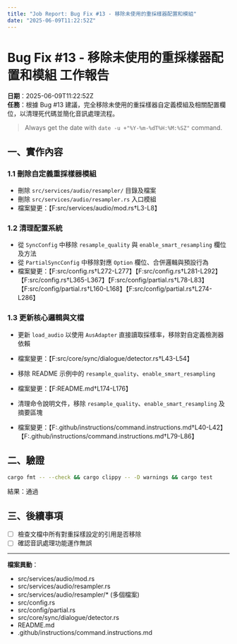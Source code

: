 ```yaml
---
title: "Job Report: Bug Fix #13 - 移除未使用的重採樣器配置和模組"
date: "2025-06-09T11:22:52Z"
---
```


# Bug Fix #13 - 移除未使用的重採樣器配置和模組 工作報告

**日期**：2025-06-09T11:22:52Z  
**任務**：根據 Bug #13 建議，完全移除未使用的重採樣器自定義模組及相關配置欄位，以清理死代碼並簡化音訊處理流程。

> Always get the date with `date -u +"%Y-%m-%dT%H:%M:%SZ"` command.

## 一、實作內容

### 1.1 刪除自定義重採樣器模組
- 刪除 `src/services/audio/resampler/` 目錄及檔案  
- 刪除 `src/services/audio/resampler.rs` 入口模組  
- 檔案變更：【F:src/services/audio/mod.rs†L3-L8】

### 1.2 清理配置系統
- 從 `SyncConfig` 中移除 `resample_quality` 與 `enable_smart_resampling` 欄位及方法  
- 從 `PartialSyncConfig` 中移除對應 `Option` 欄位、合併邏輯與預設行為  
- 檔案變更：【F:src/config.rs†L272-L277】【F:src/config.rs†L281-L292】【F:src/config.rs†L365-L367】【F:src/config/partial.rs†L78-L83】【F:src/config/partial.rs†L160-L168】【F:src/config/partial.rs†L274-L286】

### 1.3 更新核心邏輯與文檔
- 更新 `load_audio` 以使用 `AusAdapter` 直接讀取採樣率，移除對自定義檢測器依賴  
- 檔案變更：【F:src/core/sync/dialogue/detector.rs†L43-L54】

- 移除 README 示例中的 `resample_quality`、`enable_smart_resampling`  
- 檔案變更：【F:README.md†L174-L176】

- 清理命令說明文件，移除 `resample_quality`、`enable_smart_resampling` 及摘要區塊  
- 檔案變更：【F:.github/instructions/command.instructions.md†L40-L42】【F:.github/instructions/command.instructions.md†L79-L86】

## 二、驗證

```bash
cargo fmt -- --check && cargo clippy -- -D warnings && cargo test
```
結果：通過

## 三、後續事項

- [ ] 檢查文檔中所有對重採樣設定的引用是否移除  
- [ ] 確認音訊處理功能運作無誤

---
**檔案異動**：
- src/services/audio/mod.rs
- src/services/audio/resampler.rs
- src/services/audio/resampler/* (多個檔案)
- src/config.rs
- src/config/partial.rs
- src/core/sync/dialogue/detector.rs
- README.md
- .github/instructions/command.instructions.md
